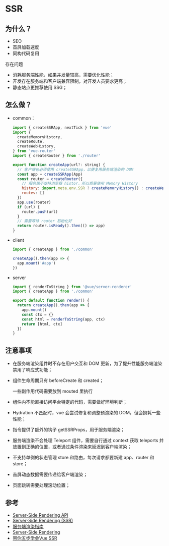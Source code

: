 # SSR

## 为什么？

- SEO
- 首屏加载速度
- 同构代码复用

存在问题

- 消耗服务端性能，如果并发量较高，需要优化性能；
- 开发存在服务端和客户端兼容限制，对开发人员要求更高；
- 静态站点更推荐使用 SSG；

## 怎么做？

- common：

    ```js
    import { createSSRApp, nextTick } from 'vue'
    import {
      createMemoryHistory,
      createRoute,
      createWebHistory,
    } from 'vue-router'
    import { createRouter } from './router'

    export function createApp(url?: string) {
      // 客户端也必须使用 createSSRApp，以便复用服务端渲染的 DOM
      const app = createSSRApp(App)
      const router = createRouter({
        // 服务端不支持浏览器 histor，所以质量使用 Memory History
        history: import.meta.env.SSR ? createMemoryHistory() : createWebHistory(),
        routes: []
      })
      app.use(router)
      if (url) {
        router.push(url)
      }
      // 需要等待 router 初始化好
      return router.isReady().then(() => app)
    }
    ```

- client

    ```js
    import { createApp } from './common'

    createApp().then(app => {
      app.mount('#app')
    })
    ```

- server

    ```js
    import { renderToString } from '@vue/server-renderer'
    import { createApp } from './common'

    export default function render() {
      return createApp().then(app => {
        app.mount()
        const ctx = {}
        const html = renderToString(app, ctx)
        return [html, ctx]
      })
    }
    ```

## 注意事项

- 在服务端渲染组件时不存在用户交互和 DOM 更新，为了提升性能服务端渲染禁用了响应式功能；
- 组件生命周期只有 beforeCreate 和 created；

    一些副作用代码需要放到 mouted 里执行

- 组件内不能直接访问平台特定的代码，需要做好环境判断；
- Hydration 不匹配时，vue 会尝试修复和调整预渲染的 DOM，但会损耗一些性能；
- 指令提供了额外的钩子 getSSRProps，用于服务端渲染；
- 服务端渲染不会处理 Teleport 组件，需要自行通过 context 获取 teleports 并放置到正确的位置，或者通过条件渲染来延迟到客户端渲染；
- 不支持单例的状态管理 store 和路由，每次请求都要新建 app、router 和 store；
- 首屏动态数据需要传递给客户端渲染；
- 页面跳转需要处理滚动位置；

## 参考

- [Server-Side Rendering API](https://vuejs.org/api/ssr.html)
- [Server-Side Rendering (SSR)](https://vuejs.org/guide/scaling-up/ssr.html)
- [服务端渲染指南](https://v3.cn.vuejs.org/guide/ssr/introduction.html)
- [Server-Side Rendering](https://vitejs.dev/guide/ssr.html)
- [带你五步学会Vue SSR](https://segmentfault.com/a/1190000016637877)
